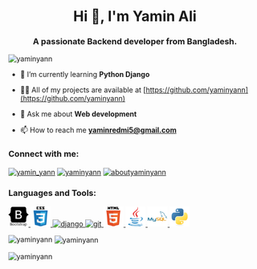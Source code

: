 
<h1 align="center">Hi 👋, I'm Yamin Ali</h1>
<h3 align="center">A passionate Backend developer from Bangladesh.</h3>

<p align="left"> <img src="https://komarev.com/ghpvc/?username=yaminyann&label=Profile%20views&color=0e75b6&style=flat" alt="yaminyann" /> </p>


- 🌱 I’m currently learning **Python Django**

- 👨‍💻 All of my projects are available at [https://github.com/yaminyann](https://github.com/yaminyann)

- 💬 Ask me about **Web development**

- 📫 How to reach me **yaminredmi5@gmail.com**

<h3 align="left">Connect with me:</h3>
<p align="left">
<a href="https://twitter.com/yamin_yann" target="blank"><img align="center" src="https://raw.githubusercontent.com/rahuldkjain/github-profile-readme-generator/master/src/images/icons/Social/twitter.svg" alt="yamin_yann" height="30" width="40" /></a>
<a href="https://linkedin.com/in/yaminyann" target="blank"><img align="center" src="https://raw.githubusercontent.com/rahuldkjain/github-profile-readme-generator/master/src/images/icons/Social/linked-in-alt.svg" alt="yaminyann" height="30" width="40" /></a>
<a href="https://fb.com/aboutyaminyann" target="blank"><img align="center" src="https://raw.githubusercontent.com/rahuldkjain/github-profile-readme-generator/master/src/images/icons/Social/facebook.svg" alt="aboutyaminyann" height="30" width="40" /></a>
</p>

<h3 align="left">Languages and Tools:</h3>
<p align="left"> <a href="https://getbootstrap.com" target="_blank" rel="noreferrer"> <img src="https://raw.githubusercontent.com/devicons/devicon/master/icons/bootstrap/bootstrap-plain-wordmark.svg" alt="bootstrap" width="40" height="40"/> </a> <a href="https://www.w3schools.com/css/" target="_blank" rel="noreferrer"> <img src="https://raw.githubusercontent.com/devicons/devicon/master/icons/css3/css3-original-wordmark.svg" alt="css3" width="40" height="40"/> </a> <a href="https://www.djangoproject.com/" target="_blank" rel="noreferrer"> <img src="https://cdn.worldvectorlogo.com/logos/django.svg" alt="django" width="40" height="40"/> </a> <a href="https://git-scm.com/" target="_blank" rel="noreferrer"> <img src="https://www.vectorlogo.zone/logos/git-scm/git-scm-icon.svg" alt="git" width="40" height="40"/> </a> <a href="https://www.w3.org/html/" target="_blank" rel="noreferrer"> <img src="https://raw.githubusercontent.com/devicons/devicon/master/icons/html5/html5-original-wordmark.svg" alt="html5" width="40" height="40"/> </a> <a href="https://www.java.com" target="_blank" rel="noreferrer"> <img src="https://raw.githubusercontent.com/devicons/devicon/master/icons/java/java-original.svg" alt="java" width="40" height="40"/> </a> <a href="https://www.mysql.com/" target="_blank" rel="noreferrer"> <img src="https://raw.githubusercontent.com/devicons/devicon/master/icons/mysql/mysql-original-wordmark.svg" alt="mysql" width="40" height="40"/> </a> <a href="https://www.python.org" target="_blank" rel="noreferrer"> <img src="https://raw.githubusercontent.com/devicons/devicon/master/icons/python/python-original.svg" alt="python" width="40" height="40"/> </a> </p>

<p><img align="left" src="https://github-readme-stats.vercel.app/api/top-langs?username=yaminyann&show_icons=true&locale=en&layout=compact" alt="yaminyann" /></p>

<p>&nbsp;<img align="center" src="https://github-readme-stats.vercel.app/api?username=yaminyann&show_icons=true&locale=en" alt="yaminyann" /></p>

<p><img align="center" src="https://github-readme-streak-stats.herokuapp.com/?user=yaminyann&" alt="yaminyann" /></p>

